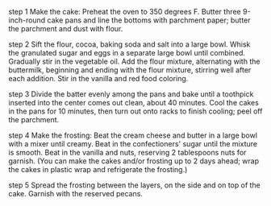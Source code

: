 step 1
 Make the cake: Preheat the oven to 350 degrees F. Butter three 9-inch-round cake pans and line the bottoms with parchment paper; butter the parchment and dust with flour.

 step 2 
 Sift the flour, cocoa, baking soda and salt into a large bowl. Whisk the granulated sugar and eggs in a separate large bowl until combined. Gradually stir in the vegetable oil. Add the flour mixture, alternating with the buttermilk, beginning and ending with the flour mixture, stirring well after each addition. Stir in the vanilla and red food coloring.

 step 3
 Divide the batter evenly among the pans and bake until a toothpick inserted into the center comes out clean, about 40 minutes. Cool the cakes in the pans for 10 minutes, then turn out onto racks to finish cooling; peel off the parchment.

 step 4
 Make the frosting: Beat the cream cheese and butter in a large bowl with a mixer until creamy. Beat in the confectioners' sugar until the mixture is smooth. Beat in the vanilla and nuts, reserving 2 tablespoons nuts for garnish. (You can make the cakes and/or frosting up to 2 days ahead; wrap the cakes in plastic wrap and refrigerate the frosting.)

 step 5
 Spread the frosting between the layers, on the side and on top of the cake. Garnish with the reserved pecans.

